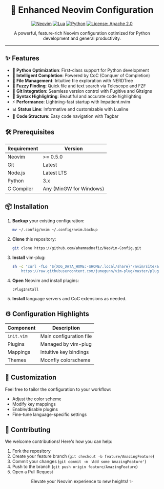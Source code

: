 <h1 align="center">🚀 Enhanced Neovim Configuration</h1>

<p align="center">
  <a href="https://neovim.io/"><img src="https://img.shields.io/badge/NeoVim-%2357A143.svg?&style=for-the-badge&logo=neovim&logoColor=white" alt="Neovim"></a>
  <a href="https://www.lua.org/"><img src="https://img.shields.io/badge/lua-%232C2D72.svg?style=for-the-badge&logo=lua&logoColor=white" alt="Lua"></a>
  <a href="https://www.python.org/"><img src="https://img.shields.io/badge/python-3670A0?style=for-the-badge&logo=python&logoColor=ffdd54" alt="Python"></a>
  <a href="https://opensource.org/licenses/MIT"><img src="https://img.shields.io/badge/License-Apache-yellow.svg" alt="License: Apache 2.0"></a>
</p>

<p align="center">A powerful, feature-rich Neovim configuration optimized for Python development and general productivity.</p>

---

## ✨ Features

- 🐍 **Python Optimization**: First-class support for Python development
- 🧠 **Intelligent Completion**: Powered by CoC (Conquer of Completion)
- 🌳 **File Management**: Intuitive file exploration with NERDTree
- 🔎 **Fuzzy Finding**: Quick file and text search via Telescope and FZF
- 🔧 **Git Integration**: Seamless version control with Fugitive and Gitsigns
- 🎨 **Syntax Highlighting**: Beautiful and accurate code highlighting
- ⚡ **Performance**: Lightning-fast startup with Impatient.nvim
- 📊 **Status Line**: Informative and customizable with Lualine
- 🔢 **Code Structure**: Easy code navigation with Tagbar

## 🛠️ Prerequisites

| Requirement | Version |
|-------------|---------|
| Neovim      | >= 0.5.0|
| Git         | Latest  |
| Node.js     | Latest LTS |
| Python      | 3.x     |
| C Compiler  | Any (MinGW for Windows) |

## 📦 Installation

1. **Backup** your existing configuration:
   ```bash
   mv ~/.config/nvim ~/.config/nvim.backup
   ```

2. **Clone** this repository:
   ```bash
   git clone https://github.com/ahammadnafiz/NeoVim-Config.git
   ```

3. **Install** vim-plug:
   ```bash
   sh -c 'curl -fLo "${XDG_DATA_HOME:-$HOME/.local/share}"/nvim/site/autoload/plug.vim --create-dirs \
       https://raw.githubusercontent.com/junegunn/vim-plug/master/plug.vim'
   ```

4. **Open** Neovim and install plugins:
   ```
   :PlugInstall
   ```

5. **Install** language servers and CoC extensions as needed.

## ⚙️ Configuration Highlights

| Component | Description |
|-----------|-------------|
| `init.vim`| Main configuration file |
| Plugins   | Managed by vim-plug |
| Mappings  | Intuitive key bindings |
| Themes    | Moonfly colorscheme |

## 🎨 Customization

Feel free to tailor the configuration to your workflow:

- Adjust the color scheme
- Modify key mappings
- Enable/disable plugins
- Fine-tune language-specific settings

## 🤝 Contributing

We welcome contributions! Here's how you can help:

1. Fork the repository
2. Create your feature branch (`git checkout -b feature/AmazingFeature`)
3. Commit your changes (`git commit -m 'Add some AmazingFeature'`)
4. Push to the branch (`git push origin feature/AmazingFeature`)
5. Open a Pull Request

<p align="center">Elevate your Neovim experience to new heights! ✨</p>
